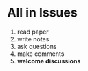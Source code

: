 # All in Issues
1. read paper
2. write notes
3. ask questions
4. make comments
5. **welcome discussions**
